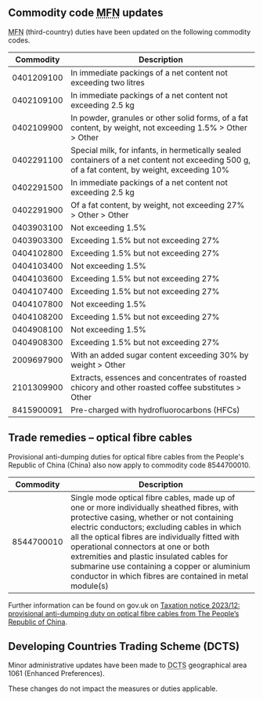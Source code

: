 ## Commodity code <abbr title="Most Favoured Nation, or third-country duty">MFN</abbr> updates

<abbr title="Most Favoured Nation">MFN</abbr> (third-country) duties have been updated on the following commodity codes.  

|Commodity|Description|
|---------|-----------|
|0401209100|In immediate packings of a net content not exceeding two litres|
|0402109100|In immediate packings of a net content not exceeding 2.5 kg|
|0402109900|In powder, granules or other solid forms, of a fat content, by weight, not exceeding 1.5% > Other > Other|
|0402291100|Special milk, for infants, in hermetically sealed containers of a net content not exceeding 500 g, of a fat content, by weight, exceeding 10%|
|0402291500|In immediate packings of a net content not exceeding 2.5 kg|
|0402291900|Of a fat content, by weight, not exceeding 27% > Other > Other|
|0403903100|Not exceeding 1.5%|
|0403903300|Exceeding 1.5% but not exceeding 27%|
|0404102800|Exceeding 1.5% but not exceeding 27%|
|0404103400|Not exceeding 1.5%|
|0404103600|Exceeding 1.5% but not exceeding 27%|
|0404107400|Exceeding 1.5% but not exceeding 27%|
|0404107800|Not exceeding 1.5%|
|0404108200|Exceeding 1.5% but not exceeding 27%|
|0404908100|Not exceeding 1.5%|
|0404908300|Exceeding 1.5% but not exceeding 27%|
|2009697900|With an added sugar content exceeding 30% by weight > Other|
|2101309900|Extracts, essences and concentrates of roasted chicory and other roasted coffee substitutes > Other|
|8415900091|Pre-charged with hydrofluorocarbons (HFCs)|

## Trade remedies – optical fibre cables

Provisional anti-dumping duties for optical fibre cables from the People's Republic of China (China) also now apply to commodity code 8544700010.

|Commodity|Description|
|---------|-----------|
|8544700010|Single mode optical fibre cables, made up of one or more individually sheathed fibres, with protective casing, whether or not containing electric conductors; excluding cables in which all the optical fibres are individually fitted with operational connectors at one or both extremities and plastic insulated cables for submarine use containing a copper or aluminium conductor in which fibres are contained in metal module(s)|


Further information can be found on gov.uk on [Taxation notice 2023/12: provisional anti-dumping duty on optical fibre cables from The People’s Republic of China](https://www.gov.uk/government/publications/trade-remedies-notices-anti-dumping-duties-on-optical-fibre-cables-from-china/taxation-notice-202312-provisional-anti-dumping-duty-on-optical-fibre-cables-from-the-peoples-republic-of-china).

## Developing Countries Trading Scheme (DCTS)

Minor administrative updates have been made to <abbr title="Developing Countries Trading Scheme">DCTS</abbr> geographical area 1061 (Enhanced Preferences).

These changes do not impact the measures or duties applicable.  
